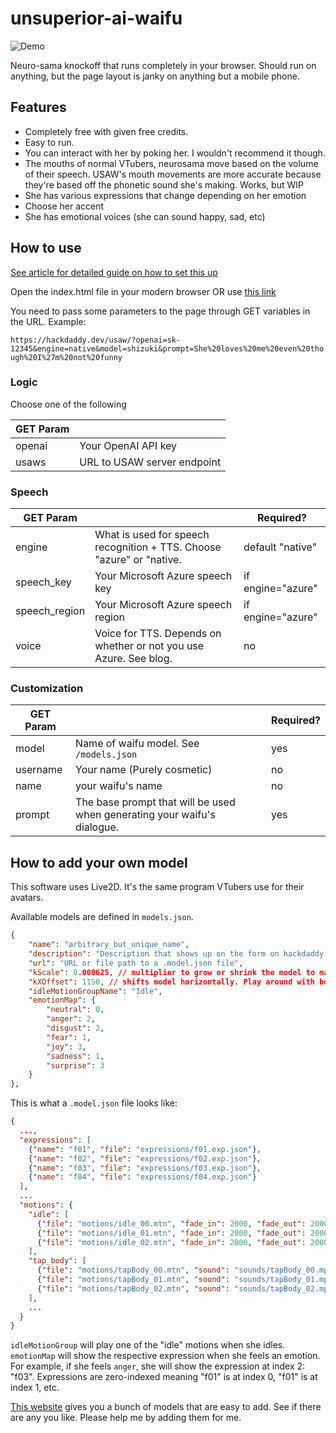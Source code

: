 # unsuperior-ai-waifu

![Demo](doc/demo.gif)

Neuro-sama knockoff that runs completely in your browser. Should run on anything, but the page layout is janky on anything but a mobile phone.

## Features

* Completely free with given free credits.
* Easy to run.
* You can interact with her by poking her. I wouldn't recommend it though.
* The mouths of normal VTubers, neurosama move based on the volume of their speech. USAW's mouth movements are more accurate because they're based off the phonetic sound she's making. Works, but WIP
* She has various expressions that change depending on her emotion
* Choose her accent
* She has emotional voices (she can sound happy, sad, etc)

## How to use

[See article for detailed guide on how to set this up](https://hackdaddy.dev/blog/unsuperior-ai-waifu/)

Open the index.html file in your modern browser OR use [this link](https://hackdaddy.dev/unsuperior-ai-waifu)

You need to pass some parameters to the page through GET variables in the URL. Example:

`https://hackdaddy.dev/usaw/?openai=sk-12345&engine=native&model=shizuki&prompt=She%20loves%20me%20even%20though%20I%27m%20not%20funny`

### Logic

Choose one of the following

| GET Param     |                                                                          |
|---------------|--------------------------------------------------------------------------|
| openai        | Your OpenAI API key                                                      |
| usaws         | URL to USAW server endpoint                                              |

### Speech

| GET Param     |                                                                          | Required?         |
|---------------|--------------------------------------------------------------------------|-------------------|
| engine        | What is used for speech recognition + TTS. Choose "azure" or "native.    | default "native"  |
| speech_key    | Your Microsoft Azure speech key                                          | if engine="azure" |
| speech_region | Your Microsoft Azure speech region                                       | if engine="azure" |
| voice         | Voice for TTS. Depends on whether or not you use Azure. See blog.        | no                |

### Customization

| GET Param     |                                                                          | Required? |
|---------------|--------------------------------------------------------------------------|-----------|
| model         | Name of waifu model. See `/models.json`                                  | yes       |
| username      | Your name (Purely cosmetic)                                              | no        |
| name          | your waifu's name                                                        | no        |
| prompt        | The base prompt that will be used when generating your waifu's dialogue. | yes       |

## How to add your own model

This software uses Live2D. It's the same program VTubers use for their avatars.

Available models are defined in `models.json`.

```json
{
    "name": "arbitrary_but_unique_name",
    "description": "Description that shows up on the form on hackdaddy.dev",
    "url": "URL or file path to a .model.json file",
    "kScale": 0.000625, // multiplier to grow or shrink the model to make it fit the screen
    "kXOffset": 1150, // shifts model horizontally. Play around with both these values and see what works.
    "idleMotionGroupName": "Idle",
    "emotionMap": {
        "neutral": 0,
        "anger": 2,
        "disgust": 2,
        "fear": 1,
        "joy": 3,
        "sadness": 1,
        "surprise": 3
    }
},
```

This is what a `.model.json` file looks like:

```json
{
  ...,
  "expressions": [
    {"name": "f01", "file": "expressions/f01.exp.json"},
    {"name": "f02", "file": "expressions/f02.exp.json"},
    {"name": "f03", "file": "expressions/f03.exp.json"},
    {"name": "f04", "file": "expressions/f04.exp.json"}
  ],
  ...
  "motions": {
    "idle": [
      {"file": "motions/idle_00.mtn", "fade_in": 2000, "fade_out": 2000},
      {"file": "motions/idle_01.mtn", "fade_in": 2000, "fade_out": 2000},
      {"file": "motions/idle_02.mtn", "fade_in": 2000, "fade_out": 2000}
    ],
    "tap_body": [
      {"file": "motions/tapBody_00.mtn", "sound": "sounds/tapBody_00.mp3"},
      {"file": "motions/tapBody_01.mtn", "sound": "sounds/tapBody_01.mp3"},
      {"file": "motions/tapBody_02.mtn", "sound": "sounds/tapBody_02.mp3"}
    ],
    ...
  }
}
```

`idleMotionGroup` will play one of the "idle" motions when she idles.
`emotionMap` will show the respective expression when she feels an emotion. For example, if she feels `anger`, she will show the expression at index 2: "f03". Expressions are zero-indexed meaning "f01" is at index 0, "f01" is at index 1, etc.

[This website](https://guansss.github.io/live2d-viewer-web/) gives you a bunch of models that are easy to add. See if there are any you like. Please help me by adding them for me.
